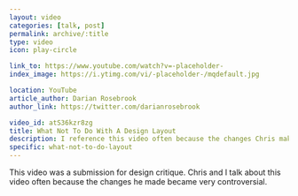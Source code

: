 ```yaml
---
layout: video
categories: [talk, post]
permalink: archive/:title
type: video
icon: play-circle

link_to: https://www.youtube.com/watch?v=-placeholder-
index_image: https://i.ytimg.com/vi/-placeholder-/mqdefault.jpg

location: YouTube
article_author: Darian Rosebrook
author_link: https://twitter.com/darianrosebrook

video_id: atS36kzr8zg
title: What Not To Do With A Design Layout
description: I reference this video often because the changes Chris makes to my poster design became very controversial.
specific: what-not-to-do-layout
---
```

This video was a submission for design critique. Chris and I talk about this video often because the changes he made became very controversial.
